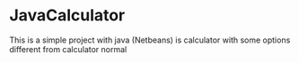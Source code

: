 # JavaCalculator
This is a simple project with java (Netbeans) is calculator with some options different from calculator normal
